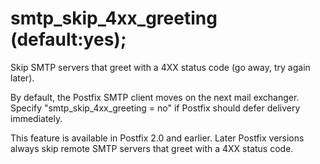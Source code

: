 # smtp_skip_4xx_greeting (default:yes); 


Skip SMTP servers that greet with a 4XX status code (go away, try
again later).



By default, the Postfix SMTP client moves on the next mail exchanger.
Specify
"smtp_skip_4xx_greeting = no" if Postfix should defer delivery
immediately.


 This feature is available in Postfix 2.0 and earlier.
Later Postfix versions always skip remote SMTP servers that greet
with a
4XX status code. 



